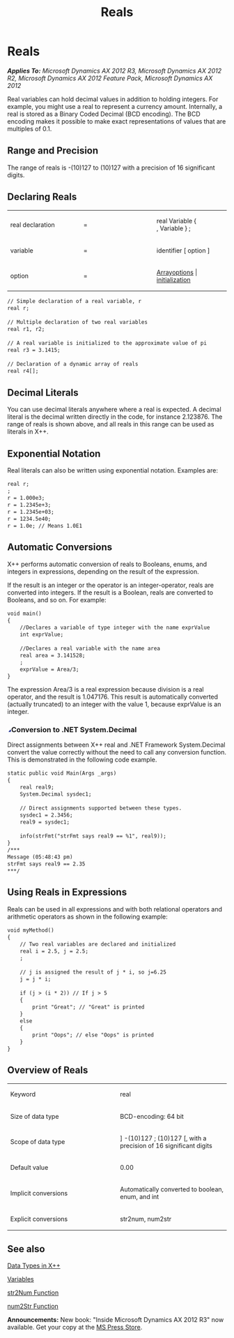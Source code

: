 ﻿---
title: Reals
TOCTitle: Reals
ms:assetid: e07c04d3-0a57-4e69-99dd-ca7480b77797
ms:mtpsurl: https://msdn.microsoft.com/en-us/library/Aa878630(v=AX.60)
ms:contentKeyID: 35252090
ms.date: 05/18/2015
mtps_version: v=AX.60
---

# Reals 


_**Applies To:** Microsoft Dynamics AX 2012 R3, Microsoft Dynamics AX 2012 R2, Microsoft Dynamics AX 2012 Feature Pack, Microsoft Dynamics AX 2012_

Real variables can hold decimal values in addition to holding integers. For example, you might use a real to represent a currency amount. Internally, a real is stored as a Binary Coded Decimal (BCD encoding). The BCD encoding makes it possible to make exact representations of values that are multiples of 0.1.

## Range and Precision

The range of reals is -(10)127 to (10)127 with a precision of 16 significant digits.

## Declaring Reals

<table>
<colgroup>
<col style="width: 33%" />
<col style="width: 33%" />
<col style="width: 33%" />
</colgroup>
<tbody>
<tr class="odd">
<td><p>real declaration</p></td>
<td><p>=</p></td>
<td><p>real Variable { , Variable } ;</p></td>
</tr>
<tr class="even">
<td><p>variable</p></td>
<td><p>=</p></td>
<td><p>identifier [ option ]</p></td>
</tr>
<tr class="odd">
<td><p>option</p></td>
<td><p>=</p></td>
<td><p><a href="arrays.md">Arrayoptions</a> | <a href="declaration-of-variables.md">initialization</a></p></td>
</tr>
</tbody>
</table>


    // Simple declaration of a real variable, r
    real r;
     
    // Multiple declaration of two real variables
    real r1, r2;
     
    // A real variable is initialized to the approximate value of pi
    real r3 = 3.1415;
     
    // Declaration of a dynamic array of reals
    real r4[];

## Decimal Literals

You can use decimal literals anywhere where a real is expected. A decimal literal is the decimal written directly in the code, for instance 2.123876. The range of reals is shown above, and all reals in this range can be used as literals in X++.

## Exponential Notation

Real literals can also be written using exponential notation. Examples are:

    real r;
    ;
    r = 1.000e3;
    r = 1.2345e+3;
    r = 1.2345e+03;
    r = 1234.5e40;
    r = 1.0e; // Means 1.0E1

## Automatic Conversions

X++ performs automatic conversion of reals to Booleans, enums, and integers in expressions, depending on the result of the expression.

If the result is an integer or the operator is an integer-operator, reals are converted into integers. If the result is a Boolean, reals are converted to Booleans, and so on. For example:

    void main()
    {
        //Declares a variable of type integer with the name exprValue
        int exprValue;
     
        //Declares a real variable with the name area
        real area = 3.141528;
        ;
        exprValue = Area/3;
    }

The expression Area/3 is a real expression because division is a real operator, and the result is 1.047176. This result is automatically converted (actually truncated) to an integer with the value 1, because exprValue is an integer.

### ![Aa878630.collapse\_all(en-us,AX.60).gif](images/Gg863931.collapse_all(en-us,AX.60).gif "Aa878630.collapse_all(en-us,AX.60).gif")Conversion to .NET System.Decimal

Direct assignments between X++ real and .NET Framework System.Decimal convert the value correctly without the need to call any conversion function. This is demonstrated in the following code example.

    static public void Main(Args _args)
    {
        real real9;
        System.Decimal sysdec1;
        
        // Direct assignments supported between these types.
        sysdec1 = 2.3456;
        real9 = sysdec1;
        
        info(strFmt("strFmt says real9 == %1", real9));
    }
    /***
    Message (05:48:43 pm)
    strFmt says real9 == 2.35
    ***/

## Using Reals in Expressions

Reals can be used in all expressions and with both relational operators and arithmetic operators as shown in the following example:

    void myMethod() 
    {
        // Two real variables are declared and initialized
        real i = 2.5, j = 2.5;
        ; 
     
        // j is assigned the result of j * i, so j=6.25
        j = j * i; 
     
        if (j > (i * 2)) // If j > 5 
        {
            print "Great"; // "Great" is printed
        }
        else 
        {
            print "Oops"; // else "Oops" is printed
        }
    }

## Overview of Reals

<table>
<colgroup>
<col style="width: 50%" />
<col style="width: 50%" />
</colgroup>
<tbody>
<tr class="odd">
<td><p>Keyword</p></td>
<td><p>real</p></td>
</tr>
<tr class="even">
<td><p>Size of data type</p></td>
<td><p>BCD-encoding: 64 bit</p></td>
</tr>
<tr class="odd">
<td><p>Scope of data type</p></td>
<td><p>] -(10)127 ; (10)127 [, with a precision of 16 significant digits</p></td>
</tr>
<tr class="even">
<td><p>Default value</p></td>
<td><p>0.00</p></td>
</tr>
<tr class="odd">
<td><p>Implicit conversions</p></td>
<td><p>Automatically converted to boolean, enum, and int</p></td>
</tr>
<tr class="even">
<td><p>Explicit conversions</p></td>
<td><p>str2num, num2str</p></td>
</tr>
</tbody>
</table>


## See also

[Data Types in X++](data-types-in-x.md)

[Variables](variables.md)

[str2Num Function](https://msdn.microsoft.com/en-us/library/aa591754\(v=ax.60\))

[num2Str Function](https://msdn.microsoft.com/en-us/library/aa866120\(v=ax.60\))

  
**Announcements:** New book: "Inside Microsoft Dynamics AX 2012 R3" now available. Get your copy at the [MS Press Store](https://www.microsoftpressstore.com/store/inside-microsoft-dynamics-ax-2012-r3-9780735685109).

